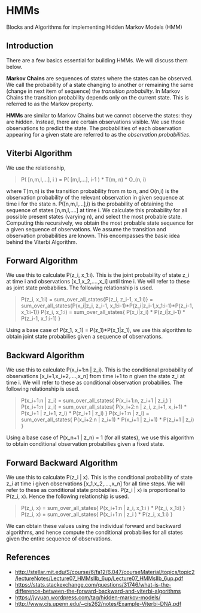 # HMMs
Blocks and Algorithms for implementing Hidden Markov Models (HMM)


## Introduction

There are a few basics essential for building HMMs. We will discuss them below.

**Markov Chains** are sequences of states where the states can be observed. We call the probability of a state changing to another or 
remaining the same (change in next item of sequence) the *transition probability*. In Markov Chains the transition probability depends only 
on the current state. This is referred to as the Markov property.

**HMMs** are similar to Markov Chains but we cannot observe the states: they are hidden. Instead, there are certain observations visible. We use those 
observations to predict the state. The probabilities of each observation appearing for a given state are referred to as the *observation probabilities*. 


## Viterbi Algorithm 

We use the relationship,

> P( [n,m,l,...], i ) = P( [m,l,...], i-1 ) * T(m, n) * O_(n, i) 

where T(m,n) is the transition probability from m to n, and O(n,i) is the 
observation probability of the relevant observation in given sequence at time i for the state n. P([n,m,l,...],i) is the probability of obtaining the 
sequence of states [n,m,l,....] at time i. We calculate this probability for all possible present states (varying n), and select the most probable state. 
Computing this recursively, we obtain the most probable state sequence for a given sequence of observations. We assume the transition and observation 
probabilities are known. This encompasses the basic idea behind the Viterbi Algorithm.  


## Forward Algorithm
We use this to calculate P(z_i, x_1:i). This is the joint probability of state z_i at time i and observations [x_1,x_2,....,x_i] until time i. 
We will refer to these as joint state probabilies. The following relationship is used. 
 
> P(z_i, x_1:i) = sum_over_all_states{P(z_i, z_i-1, x_1:i)} = sum_over_all_states{P(x_i|z_i, z_i-1, x_1:i-1)*P(z_i|z_i-1,x_1:i-1)*P(z_i-1, x_1:i-1)}
> P(z_i, x_1:i) = sum_over_all_states{ P(x_i|z_i) * P(z_i|z_i-1) * P(z_i-1, x_1:i-1) }

Using a base case of P(z_1, x_1) = P(z_1)*P(x_1|z_1), we use this algorithm to obtain joint state probabilies given a sequence of observations. 


## Backward Algorithm
We use this to calculate P(x_i+1:n | z_i). This is the conditional probability of observations [x_i+1,x_i+2,....,x_n] from time i+1 to n given 
the state z_i at time i. We will refer to these as conditional observation probabilies. The following relationship is used. 
 
> P(x_i+1:n | z_i) = sum_over_all_states{ P(x_i+1:n, z_i+1 | z_i,) } 
> P(x_i+1:n | z_i) = sum_over_all_states{ P(x_i+2:n | z_i, z_i+1, x_i+1) * P(x_i+1 | z_i+1, z_i) * P(z_i+1 | z_i) }
> P(x_i+1:n | z_i) = sum_over_all_states{ P(x_i+2:n | z_i+1) * P(x_i+1 | z_i+1) * P(z_i+1 | z_i) }

Using a base case of P(x_n+1 | z_n) = 1 (for all states), we use this algorithm to obtain conditional observation probabilies given a fixed state. 


## Forward Backward Algorithm
We use this to calculate P(z_i | x). This is the conditional probability of state z_i at time i given observations [x_1,x_2,....,x_n] for all time steps. 
We will refer to these as conditional state probabilies. P(z_i | x) is proportional to P(z_i, x). Hence the following relationship is used. 
 
> P(z_i, x) = sum_over_all_states{ P(x_i+1:n | z_i, x_1:i ) * P(z_i, x_1:i) } 
> P(z_i, x) = sum_over_all_states{ P(x_i+1:n | z_i ) * P(z_i, x_1:i) } 

We can obtain these values using the individual forward and backward algorithms, and hence compute the conditional probabilies for all states given 
the entire sequence of observations. 


## References
* http://stellar.mit.edu/S/course/6/fa12/6.047/courseMaterial/topics/topic2/lectureNotes/Lecture07_HMMsIIb_6up/Lecture07_HMMsIIb_6up.pdf
* https://stats.stackexchange.com/questions/31746/what-is-the-difference-between-the-forward-backward-and-viterbi-algorithms
* https://jyyuan.wordpress.com/tag/hidden-markov-models/
* http://www.cis.upenn.edu/~cis262/notes/Example-Viterbi-DNA.pdf
